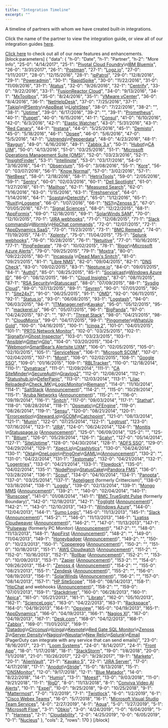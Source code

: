 ```yaml
---
title: "Integration Timeline"
excerpt: ""
---
```

A timeline of partners with whom we have created built-in integrations.

Click the name of the partner to view the integration guide, or view all of our integration guides [here](https://www.pagerduty.com/integrations/).

[Click here](doc:whats-new) to check out all of our new features and enhancements.
[block:parameters]
{
  "data": {
    "h-0": "Date",
    "h-1": "Partner",
    "h-2": "More Info",
    "25-0": "4/14/2017",
    "25-1": "[Pivotal Cloud Foundry](https://www.pagerduty.com/docs/guides/pivotal-cloud-foundry-integration-guide/)\n[IBM Bluemix](https://www.pagerduty.com/docs/guides/ibm-bluemix-integration-guide/)",
    "26-0": "3/31/2017",
    "26-1": "[Postman](https://www.pagerduty.com/docs/guides/postman-integration-guide/)",
    "27-1": "[Logz.io](https://www.pagerduty.com/docs/guides/logz-io-integration-guide/)",
    "27-0": "1/11/2017",
    "28-0": "12/15/2016",
    "28-1": "[ipPatrol](https://www.pagerduty.com/docs/guides/ippatrol-integration-guide/)",
    "29-0": "12/8/2016",
    "29-1": "[Poweradmin](https://www.pagerduty.com/docs/guides/poweradmin-integration-guide/)",
    "30-1": "[RapidSpike](https://www.pagerduty.com/docs/guides/rapidspike-integration-guide/)",
    "30-0": "11/22/2016",
    "31-0": "11/09/2016",
    "31-1": "[Atatus](https://www.pagerduty.com/docs/guides/atatus-integration-guide/)",
    "32-0": "9/26/2016",
    "32-1": "[Centrify](https://www.pagerduty.com/docs/guides/centrify-integration-guide/)",
    "33-0": "9/22/2016",
    "33-1": "[FusionReactor Cloud](https://www.pagerduty.com/docs/guides/fusionreactor-cloud-integration-guide/)",
    "34-0": "9/13/2016",
    "34-1": "[MxToolbox](https://www.pagerduty.com/docs/guides/mxtoolbox-integration-guide/)",
    "35-0": "8/24/2016",
    "35-1": "[VMware vCenter](https://www.pagerduty.com/docs/guides/vcenter-integration-guide/)",
    "36-0": "8/4/2016",
    "36-1": "[NetHelpDesk](https://www.pagerduty.com/docs/guides/nethelpdesk-integration-guide/)",
    "37-0": "7/25/2016",
    "37-1": "[Takipi](https://www.pagerduty.com/docs/guides/takipi-integration-guide/)\n[IPSentry](https://www.pagerduty.com/docs/guides/ipsentry-integration-guide/)\n[AppBeat](https://www.pagerduty.com/docs/guides/appbeat-integration-guide/) \n[LightStep](https://www.pagerduty.com/docs/guides/lightstep-integration-guide/)",
    "38-0": "7/22/2016",
    "38-2": "",
    "38-1": "[Uptime](https://www.pagerduty.com/docs/guides/uptime-integration-guide/)",
    "39-0": "6/17/2016",
    "39-2": "",
    "39-1": "[Prometheus](https://www.pagerduty.com/docs/guides/prometheus-integration-guide/)",
    "40-1": "[Puppet](https://www.pagerduty.com/docs/guides/puppet-integration-guide/)",
    "40-0": "6/15/2016",
    "41-1": "[Consul](https://www.pagerduty.com/docs/guides/consul-integration-guide)",
    "41-0": "6/10/2016",
    "42-0": "6/3/2016",
    "42-1": "[Elastic Watcher](https://www.pagerduty.com/docs/guides/watcher-integration-guide/)",
    "43-0": "5/31/2016",
    "43-1": "[Red Canary](https://www.pagerduty.com/docs/guides/red-canary-integration-guide/)",
    "44-1": "[Instana](https://www.pagerduty.com/docs/guides/instana-integration-guide/)",
    "44-0": "5/25/2016",
    "45-1": "[Demisto](https://www.pagerduty.com/docs/guides/demisto-integration-guide/)",
    "45-0": "5/18/2016",
    "46-1": "[Opsee](https://www.pagerduty.com/docs/guides/opsee-integration-guide/)",
    "46-0": "5/6/2016",
    "47-0": "5/5/2016",
    "47-1": "[Uptrends](https://www.pagerduty.com/docs/guides/uptrends-integration-guide/)\n[Pepperdata](https://www.pagerduty.com/docs/guides/pepperdata-integration-guide/)",
    "48-0": "4/23/2016",
    "48-1": "[Raygun](https://www.pagerduty.com/docs/guides/raygun-integration-guide/)",
    "49-0": "4/16/2016",
    "49-1": "[Zabbix 3.x](https://www.pagerduty.com/docs/guides/zabbix-3-integration-guide/)",
    "50-1": "[Hubot](https://www.pagerduty.com/docs/guides/hubot-integration-guide/)\n[CA UIM](https://www.pagerduty.com/docs/guides/ca-uim-integration-guide/)",
    "50-0": "4/13/2016",
    "51-0": "03/25/2016",
    "51-1": "[Microsoft Operations Management Suite (OMS)](https://www.pagerduty.com/docs/guides/microsoft-operations-management-suite-oms-integration-guide/)",
    "52-0": "03/23/2016",
    "52-1": "[InsightFinder](https://www.pagerduty.com/docs/guides/insightfinder-integration-guide/)",
    "53-1": "[Intellinote](https://www.pagerduty.com/docs/guides/intellinote-integration-guide/)",
    "53-0": "03/17/2016",
    "54-0": "3/16/2016",
    "54-1": "[Observium](https://www.pagerduty.com/docs/guides/observium-integration-guide/)",
    "55-0": "3/08/2016",
    "55-1": "[Kore](https://www.pagerduty.com/docs/guides/kore-integration-guide/)",
    "56-0": "03/07/2016",
    "56-1": "[Know Normal](https://www.pagerduty.com/docs/guides/know-normal-integration-guide/)",
    "57-0": "3/02/2016",
    "57-1": "[NetBeez](https://www.pagerduty.com/docs/guides/netbeez-integration-guide/)",
    "58-0": "2/18/2016",
    "58-1": "[HetrixTools](https://www.pagerduty.com/docs/guides/hetrixtools-integration-guide/)",
    "59-0": "2/05/2016",
    "59-1": "[Sentry](https://www.pagerduty.com/docs/guides/sentry-integration-guide/)",
    "60-0": "02/03/2016",
    "60-1": "[Dell Spotlight](https://www.pagerduty.com/docs/guides/quest-spotlight-integration-guide/)",
    "61-0": "1/27/2016",
    "61-1": "[Mailhop](https://www.pagerduty.com/docs/guides/mailhop-integration-guide/)",
    "62-1": "[Measured Search](https://www.pagerduty.com/docs/guides/measured-search-integration-guide/)",
    "62-0": "1/16/2016",
    "63-0": "1/15/2016",
    "63-1": "[Freshservice](https://www.pagerduty.com/docs/guides/freshservice-integration-guide/)",
    "64-0": "1/14/2016",
    "64-1": "[Soasta](https://www.pagerduty.com/docs/guides/soasta-integration-guide/)\n[Detectify](https://www.pagerduty.com/docs/guides/detectify-integration-guide/)",
    "65-0": "1/12/2016",
    "65-1": "[Ruxit](https://www.pagerduty.com/docs/guides/dynatrace-integration-guide/)\n[Logsene](https://www.pagerduty.com/docs/guides/logsene-integration-guide/)",
    "66-0": "1/07/2016",
    "66-1": "[NS1](https://www.pagerduty.com/docs/guides/ns1-integration-guide/)\n[Zenoss 5](https://www.pagerduty.com/docs/guides/zenoss-5-integration-guide/)",
    "67-0": "01/05/2016",
    "67-1": "[Signal Sciences](https://www.pagerduty.com/docs/guides/signal-sciences-integration-guide/)",
    "68-0": "12/22/2015",
    "68-1": "[AppFormix](https://www.pagerduty.com/docs/guides/appformix-integration-guide/)",
    "69-0": "12/18/2015",
    "69-1": "[SolarWinds SAM](https://www.pagerduty.com/docs/guides/solarwinds-integration-guide/)",
    "70-0": "12/10/2015",
    "70-1": "[JIRA webhooks](https://www.pagerduty.com/docs/guides/jira-webhook-email-integration-guide/)",
    "71-0": "12/08/2015",
    "71-1": "[Slack commands](https://www.pagerduty.com/docs/guides/slack-to-pagerduty-integration-guide/)\n[Wormly](https://www.pagerduty.com/docs/guides/wormly-webhooks-integration-guide/)\n[HipChat commands](https://www.pagerduty.com/docs/guides/hipchat-to-pagerduty-integration-guide/)",
    "72-0": "12/07/2015",
    "72-1": "[AppDynamics SaaS](https://www.pagerduty.com/docs/guides/appdynamics-integration-guide/)",
    "73-0": "11/23/2015",
    "73-1": "[BMC Remedy](https://www.pagerduty.com/docs/guides/bmc-service-desk-integration-guide/)",
    "74-0": "11/19/2015",
    "74-1": "[Xplenty](https://www.pagerduty.com/docs/guides/xplenty-integration-guide/)",
    "75-0": "11/04/2015",
    "75-1": "[Splunk webhooks](https://www.pagerduty.com/docs/guides/splunk-legacy-integration-guide/)",
    "76-0": "10/28/2015",
    "76-1": "[Netuitive](https://www.pagerduty.com/docs/guides/netuitive-integration-guide/)",
    "77-0": "10/16/2015",
    "77-1": "[PingFederate](https://www.pagerduty.com/docs/guides/pingfederate-sso-guide/)",
    "78-0": "10/02/2015",
    "78-1": "[Rigor](https://www.pagerduty.com/docs/guides/rigor-integration-guide/)\n[Microsoft Azure Alerts](https://www.pagerduty.com/docs/guides/azure-integration-guide/)",
    "79-0": "09/25/2015",
    "79-1": "[Moxtra](https://www.pagerduty.com/docs/guides/moxtra-integration-guide/)",
    "80-0": "09/22/2015",
    "80-1": "[Incapsula](https://www.pagerduty.com/docs/guides/incapsula-integration-guide) \n[Dead Man's Snitch](https://www.pagerduty.com/docs/guides/dead-mans-snitch-integration-guide/)",
    "81-0": "09/21/2015",
    "81-1": "[Libre NMS](https://www.pagerduty.com/docs/guides/librenms-integration-guide/)",
    "82-0": "09/04/2015",
    "82-1": "[DNS Check](https://www.pagerduty.com/docs/guides/dns-check-integration-guide-2/)",
    "83-0": "09/02/2015",
    "83-1": "[Neptune.io](https://www.pagerduty.com/docs/guides/neptune-io-integration-guide/)",
    "84-0": "09/01/2015",
    "84-1": "[Auth0](https://www.pagerduty.com/docs/guides/auth0-sso-guide/)",
    "85-0": "08/25/2015",
    "85-1": "[Socialcast](https://www.pagerduty.com/docs/guides/socialcast-integration-guide/)\n[Windows Azure ID](https://www.pagerduty.com/docs/guides/azure-active-directory-sso-guide/)",
    "86-0": "08/12/2015",
    "86-1": "[Cloud Insights](https://www.pagerduty.com/docs/guides/cloud-insights-integration-guide/)",
    "87-0": "08/11/2015",
    "87-1": "[RSA Security](https://www.pagerduty.com/docs/guides/rsa-security-integration-guide/)\n[Statuscast](https://www.pagerduty.com/docs/guides/statuscast-integration-guide/)",
    "88-0": "07/09/2015",
    "88-1": "[Sysdig Cloud](https://www.pagerduty.com/docs/guides/sysdig-cloud-integration-guide/)",
    "89-0": "07/13/2015",
    "89-1": "[Seyren](https://www.pagerduty.com/docs/guides/seyren-integration-guide/)",
    "90-0": "07/01/2015",
    "90-1": "[Site24x7](https://www.pagerduty.com/docs/guides/site24x7-integration-guide/)",
    "91-0": "06/25/2015",
    "91-1": "[OMD](https://www.pagerduty.com/docs/guides/check_mk-integration-guide/)",
    "92-0": "06/11/2015",
    "92-1": "[Status.io](https://www.pagerduty.com/docs/guides/status-io-integration-guide/)",
    "93-0": "06/08/2015",
    "93-1": "[Logstash](https://www.pagerduty.com/docs/guides/logstash-integration-guide/)",
    "94-0": "06/03/2015",
    "94-1": "[ITManager.net](https://www.pagerduty.com/docs/guides/itmanager-net-integration-guide/)\n[Kayako](https://www.pagerduty.com/docs/guides/kayako-integration-guide/)",
    "95-0": "05/12/2015",
    "95-1": "[mackerel.io](https://www.pagerduty.com/docs/guides/mackerel-io-integration-guide/)",
    "96-0": "05/07/2015",
    "96-1": "[BigPanda](https://www.pagerduty.com/docs/guides/bigpanda-integration-guide/)",
    "97-0": "04/24/2015",
    "97-2": "",
    "97-1": "[Threat Stack](https://www.pagerduty.com/docs/guides/threat-stack-integration-guide/)",
    "98-0": "04/21/2015",
    "98-1": "[CloudMonix](https://www.pagerduty.com/docs/guides/cloudmonix-integration-guide/)",
    "99-0": "04/17/2015",
    "99-1": "[Pingometer](https://www.pagerduty.com/docs/guides/pingometer-integration-guide/)\n[WhatsUp Gold](https://www.pagerduty.com/docs/guides/whatsup-gold-integration-guide/)",
    "100-0": "04/16/2015",
    "100-1": "[Icinga 2](https://www.pagerduty.com/docs/guides/icinga2-integration-guide/)",
    "101-0": "04/01/2015",
    "101-1": "[PRTG Network Monitor](https://www.pagerduty.com/docs/guides/prtg-integration-guide/)",
    "102-0": "03/25/2015",
    "102-1": "[Signalfx](https://www.pagerduty.com/docs/guides/signalfx-integration-guide/)\n[Ghost Inspector](https://www.pagerduty.com/docs/guides/ghost-inspector-integration-guide/)",
    "103-0": "03/23/2015",
    "103-1": "[Ansible](https://www.pagerduty.com/docs/guides/ansible-integration-guide/)\n[Gitter](https://www.pagerduty.com/docs/guides/gitter-integration-guide/)\n[Glip](https://www.pagerduty.com/docs/guides/glip-integration-guide/)",
    "104-0": "03/20/2015",
    "104-1": "[Webmon](https://www.pagerduty.com/docs/guides/webmon-integration-guide/)\n[SmartBear’s Alertsite UXM](https://www.pagerduty.com/docs/guides/smartbears-alertsite-uxm-integration-guide/)",
    "106-0": "02/05/2015",
    "105-0": "02/10/2015",
    "105-1": "[ServiceNow](https://www.pagerduty.com/docs/guides/servicenow-integration-guide/)",
    "106-1": "[Microsoft SCOM](https://www.pagerduty.com/docs/guides/scom-integration-guide-email/)",
    "107-0": "02/04/2015",
    "107-1": "[Monit](https://www.pagerduty.com/docs/guides/monit-integration-guide/)",
    "108-0": "02/02/2015",
    "108-1": "[Google SSO](https://www.pagerduty.com/docs/guides/google-sso-setup/)",
    "109-0": "01/16/2015",
    "109-1": "[RBLTracker](https://www.pagerduty.com/docs/guides/rbltracker-integration-guide/)",
    "110-0": "12/18/2014",
    "110-1": "[Dynatrace](https://www.pagerduty.com/docs/guides/dynatrace-integration-guide/)",
    "111-0": "12/09/2014",
    "111-1": "[CA SiteMinder](https://www.pagerduty.com/docs/guides/ca-siteminder-sso-guide/)\n[SecureAuth](https://www.pagerduty.com/docs/guides/secureauth-integration-guide/)\n[Graylog2](https://www.pagerduty.com/docs/guides/graylog-integration-guide/)",
    "112-0": "12/08/2014",
    "112-1": "[Statushub.io](https://www.pagerduty.com/docs/guides/statushub-integration-guide/)\n[DeferPanic](https://www.pagerduty.com/docs/guides/deferpanic-integration-guide/)",
    "113-0": "12/03/2014",
    "113-1": "[Lilac Reloaded](https://www.pagerduty.com/docs/guides/lilac-reloaded-integration-guide/)\n[Check_MK](https://www.pagerduty.com/docs/guides/check_mk-integration-guide/)\n[LogicMonitor](https://www.pagerduty.com/docs/guides/logicmonitor-integration-guide/)\n[Riemann](https://www.pagerduty.com/docs/guides/riemann-integration-guide/)",
    "114-0": "11/10/2014",
    "114-1": "[SaltStack](https://www.pagerduty.com/docs/guides/saltstack-integration-guide/) ([Announcement](http://blog.pagerduty.com/2014/11/saltstack-integration/))",
    "114-2": "",
    "115-0": "10/29/2014",
    "115-1": "[Aruba Networks](https://www.pagerduty.com/docs/guides/aruba-clearpass-integration-guide/) ([Announcement](https://blog.pagerduty.com/2014/10/100-platform-partners-aruba-networks/?utm_source=twitter&utm_medium=social&utm_campaign=100_integration))",
    "115-2": "",
    "116-0": "09/19/2014",
    "116-1": "[Snitch](https://www.pagerduty.com/docs/guides/snitch-integration-guide/)",
    "117-0": "09/03/2014",
    "117-1": "[Stathat](https://www.pagerduty.com/docs/guides/stathat-integration-guide/)",
    "118-0": "08/28/2014",
    "118-1": "[Opsmatic](https://www.pagerduty.com/docs/guides/opsmatic-integration-guide/)\n[CFEngine](https://www.pagerduty.com/docs/guides/cfengine-integration-guide)",
    "119-0": "08/26/2014",
    "119-1": "[Sensu](https://www.pagerduty.com/docs/guides/sensu-integration-guide/)",
    "120-0": "08/21/2014",
    "120-1": "[Errorception](https://www.pagerduty.com/docs/guides/errorception-integration-guide/)\n[Steward.io](https://www.pagerduty.com/docs/guides/steward-io-integration-guide/)\n[SCOM](https://www.pagerduty.com/docs/guides/scom-integration-guide-email/)\n[Catchpoint](https://www.pagerduty.com/docs/guides/catchpoint-integration-guide/)",
    "121-0": "08/13/2014",
    "121-1": "[Munin](https://www.pagerduty.com/docs/guides/munin-integration-guide/)",
    "122-0": "07/25/2014",
    "122-1": "[Logtrust](https://www.pagerduty.com/docs/guides/logtrust-integration-guide/)",
    "123-0": "07/16/2014",
    "123-1": "[JIRA](https://www.pagerduty.com/docs/guides/jira-webhook-email-integration-guide/)",
    "124-0": "06/24/2014",
    "124-1": "[Monitis](https://www.pagerduty.com/docs/guides/monitis-integration-guide/) \n[Statuspage.io](https://www.pagerduty.com/docs/guides/statuspage-io-integration-guide/) ([Announcement](http://blog.pagerduty.com/2014/06/customer-communication-statuspage-io/))",
    "125-0": "06/09/2014",
    "125-2": "",
    "125-1": "[Bitium](https://www.pagerduty.com/docs/guides/bitium-integration-guide/)",
    "126-0": "05/29/2014",
    "126-1": "[Scalyr](https://www.pagerduty.com/docs/guides/scalyr-integration-guide/)",
    "127-0": "05/14/2014",
    "127-1": "[SiteUptime](https://www.pagerduty.com/docs/guides/siteuptime-integration-guide/)",
    "128-0": "04/30/2014",
    "128-1": "[ADFS SSO](https://www.pagerduty.com/docs/guides/adfs-sso-guide/)",
    "129-0": "04/29/2014",
    "129-1": "[Xpect.io](https://www.pagerduty.com/docs/guides/xpect-io-integration-guide/)\n[Crashlytics](https://www.pagerduty.com/docs/guides/crashlytics-integration-guide/)",
    "130-0": "04/24/2014",
    "130-1": "[Okta](https://www.pagerduty.com/docs/guides/okta-sso-setup/)\n[OneLogin](https://www.pagerduty.com/docs/guides/onelogin-sso-guide/)\n[PingOne](https://www.pagerduty.com/docs/guides/pingone-sso-setup/)\n[SAML](/docs/sso)\n([Announcement](http://blog.pagerduty.com/2014/04/single-sign-on-sso-now-available/))",
    "130-2": "",
    "131-0": "04/22/2014",
    "131-1": "[Testomato](https://www.pagerduty.com/docs/guides/testomato-integration-guide/)",
    "132-0": "04/21/2014",
    "132-1": "[Logentries](https://www.pagerduty.com/docs/guides/logentries-integration-guide/)",
    "133-0": "04/21/2014",
    "133-1": "[Flowdock](https://www.pagerduty.com/docs/guides/flowdock-integration-guide/)",
    "135-0": "04/02/2014",
    "135-1": "[NodePing](https://www.pagerduty.com/docs/guides/nodeping-integration-guide/)\n[StatusCake](https://www.pagerduty.com/docs/guides/statuscake-integration-guide/)\n[Pandora FMS](https://www.pagerduty.com/docs/guides/pandora-fms-integration-guide/)",
    "136-0": "03/28/2014",
    "136-1": "[Scout](https://www.pagerduty.com/docs/guides/scout-integration-guide/)",
    "134-0": "04/10/2014",
    "134-1": "[Panopta](https://www.pagerduty.com/docs/guides/panopta-integration-guide/)",
    "137-0": "03/25/2014",
    "137-1": "[Apteligent](https://www.pagerduty.com/docs/guides/apteligent-integration-guide/) (formerly Crittercism)",
    "138-0": "03/18/2014",
    "138-1": "[Loggly](https://www.pagerduty.com/docs/guides/loggly-integration-guide/)",
    "139-0": "02/13/2014",
    "139-1": "[Mongo MMS](https://www.pagerduty.com/docs/guides/mongodb-cloud-manager-integration-guide/) ([Announcement](http://blog.pagerduty.com/2014/02/mongodb-mms-monitoring-pagerduty/))",
    "139-2": "",
    "140-0": "02/04/2014",
    "140-1": "[Runscope](https://www.pagerduty.com/docs/guides/runscope-integration-guide/)",
    "141-0": "01/08/2014",
    "141-1": "[BMC TrueSight Pulse](https://www.pagerduty.com/docs/guides/bmc-truesight-pulse-integration-guide/) (formerly Boundary)",
    "142-0": "12/18/2013",
    "142-1": "[Foglight](https://www.pagerduty.com/docs/guides/foglight-integration-guide/) ([Announcement](https://blog.pagerduty.com/2013/12/dell-foglight-pagerduty/))",
    "142-2": "",
    "143-0": "12/10/2013",
    "143-1": "[Windows Azure](https://www.pagerduty.com/docs/guides/azure-integration-guide/)",
    "144-0": "12/04/2013",
    "144-1": "[Sumo Logic](https://www.pagerduty.com/docs/guides/sumo-logic-integration-guide/)",
    "145-0": "11/13/2013",
    "145-1": "[Slack](https://www.pagerduty.com/docs/guides/slack-integration-guide/) ([Announcement](https://blog.pagerduty.com/2013/11/4-new-pagerduty-partners/))",
    "145-2": "",
    "146-0": "11/13/2013",
    "146-1": "[Lyatiss Cloudweaver](https://www.pagerduty.com/docs/guides/cloudweaver-integration-guide/) ([Announcement](https://blog.pagerduty.com/2013/11/4-new-pagerduty-partners/))",
    "146-2": "",
    "147-0": "11/13/2013",
    "147-1": "[Pulseway](https://www.pagerduty.com/docs/guides/pulseway-integration-guide/) (formerly PC Monitor) ([Announcement](https://blog.pagerduty.com/2013/11/4-new-pagerduty-partners/))",
    "147-2": "",
    "148-0": "11/13/2013",
    "148-1": "[AppFirst](https://www.pagerduty.com/docs/guides/appfirst-integration-guide/) ([Announcement](https://blog.pagerduty.com/2013/11/4-new-pagerduty-partners/))",
    "148-2": "",
    "149-0": "11/04/2013",
    "149-1": "[Honeybadger](https://www.pagerduty.com/docs/guides/honeybadger-integration-guide/) ([Announcement](https://blog.pagerduty.com/2013/11/add-effective-alerting-on-call-scheduling-and-incident-tracking-to-your-honeybadger-incidents/))",
    "149-2": "",
    "150-0": "10/23/2013",
    "150-1": "[Copperegg](https://www.pagerduty.com/docs/guides/copperegg-integration-guide/) ([Announcement](https://blog.pagerduty.com/2013/10/pagerduty-now-integrates-with-copperegg/))",
    "150-2": "",
    "151-0": "10/18/2013",
    "151-1": "[AWS Cloudwatch](https://www.pagerduty.com/docs/guides/aws-cloudwatch-integration-guide/) ([Announcement](http://blog.pagerduty.com/2013/10/aws-cloudwatch-now-integrates-with-pagerduty/))",
    "151-2": "",
    "152-0": "10/16/2013",
    "152-1": "[Rollbar](https://www.pagerduty.com/docs/guides/rollbar-integration-guide/) ([Announcement](http://blog.pagerduty.com/2013/10/rollbar-now-integrates-with-pagerduty/))",
    "152-2": "",
    "153-0": "10/09/2013",
    "153-1": "[Zapier](https://www.pagerduty.com/docs/guides/zapier-integration-guide/) ([Announcement](http://blog.pagerduty.com/2013/10/integrate-pagerduty-with-zapier/))",
    "153-2": "",
    "154-0": "09/26/2013",
    "154-1": "[Zenoss 4](https://www.pagerduty.com/docs/guides/zenoss-4-integration-guide/) ([Announcement](http://blog.pagerduty.com/2013/09/zenoss-4-integration-with-pagerduty/))",
    "154-2": "",
    "155-0": "08/21/2013",
    "155-1": "[Zendesk](https://www.pagerduty.com/docs/guides/zendesk-integration-guide/) ([Announcement](https://blog.pagerduty.com/2013/08/zendesk-integration-pagerduty/))",
    "155-2": "",
    "156-0": "08/19/2013",
    "156-1": "[SolarWinds](https://www.pagerduty.com/docs/guides/solarwinds-integration-guide/) ([Announcement](https://blog.pagerduty.com/2013/08/solarwinds-pagerduty-integration/))",
    "156-2": "",
    "157-0": "08/14/2013",
    "157-1": "[HP SiteScope](https://www.pagerduty.com/docs/guides/hp-sitescope-integration-guide/)",
    "158-0": "08/14/2013",
    "158-1": "[HipChat](https://www.pagerduty.com/docs/guides/hipchat-to-pagerduty-integration-guide/) and webhooks ([Announcement](https://blog.pagerduty.com/2013/08/pagerduty-webhooks-hipchat/))",
    "158-2": "",
    "159-0": "07/01/2013",
    "159-1": "[Stackdriver](https://www.pagerduty.com/docs/guides/stackdriver-integration-guide/)",
    "160-0": "06/28/2013",
    "160-1": "[Apica](https://www.pagerduty.com/docs/guides/apica-integration-guide/)",
    "161-0": "05/21/2013",
    "161-1": "[Librato](https://www.pagerduty.com/docs/guides/librato-integration-guide/)",
    "162-0": "05/10/2013",
    "162-1": "[ScienceLogic](https://www.pagerduty.com/docs/guides/sciencelogic-integration-guide/)",
    "163-0": "04/22/2013",
    "163-1": "[Rackspace](https://www.pagerduty.com/docs/guides/rackspace-cloud-integration-guide/)",
    "164-0": "04/19/2013",
    "164-1": "[Opsview](https://www.pagerduty.com/docs/guides/opsview-integration-guide/)",
    "165-0": "04/19/2013",
    "165-1": "[AppDynamics](https://www.pagerduty.com/docs/guides/appdynamics-integration-guide/)",
    "166-0": "04/19/2013",
    "166-1": "[Nagios XI](https://www.pagerduty.com/docs/guides/nagios-xi-integration-guide/)",
    "167-0": "04/19/2013",
    "167-1": "[Desk.com](https://www.pagerduty.com/docs/guides/desk-com-integration-guide/)",
    "168-0": "04/12/2013",
    "168-1": "[Zabbix](https://www.pagerduty.com/docs/guides/zabbix-integration-guide/)",
    "169-0": "11/01/2012",
    "169-1": "[Datadog](https://www.pagerduty.com/docs/guides/datadog-integration-guide/)\n[Circonus](https://www.pagerduty.com/docs/guides/circonus-integration-guide/)\n[Icinga](https://www.pagerduty.com/docs/guides/icinga-integration-guide/)\n[Keynote](https://www.pagerduty.com/docs/guides/keynote-integration-guide/)\n[Red Gate SQL Monitor](https://www.pagerduty.com/docs/guides/red-gate-sql-monitor-integration-guide/)\n[Zenoss 3](https://www.pagerduty.com/docs/guides/zenoss-3-integration-guide/)\n[Server Density](https://www.pagerduty.com/docs/guides/server-density-v2-integration-guide/)\n[Nagios](https://www.pagerduty.com/docs/guides/nagios-integration-guide/)\n[Neustar](https://www.pagerduty.com/docs/guides/neustar-integration-guide/)\n[New Relic](https://www.pagerduty.com/docs/guides/new-relic-integration-guide/)\n[Splunk](https://www.pagerduty.com/docs/guides/splunk-integration-guide/)\n[Email](https://www.pagerduty.com/docs/guides/email-integration-guide/) (PagerDuty can integrate with any service that can send emails)",
    "23-0": "8/16/2017",
    "23-1": "[Loom Systems](https://www.pagerduty.com/docs/guides/loom-systems-integration-guide/)",
    "24-0": "8/14/2017",
    "24-1": "[Front App](https://www.pagerduty.com/docs/guides/front-integration-guide/)",
    "18-0": "1/17/2018",
    "18-1": "[StackStorm](https://www.pagerduty.com/docs/guides/stackstorm-integration-guide/)",
    "19-0": "1/8/2018",
    "20-0": "1/1/2018",
    "21-0": "10/26/2017",
    "22-0": "9/29/2017",
    "19-1": "[Marketo](https://www.pagerduty.com/docs/guides/marketo-integration-guide/)",
    "20-1": "[AlienVault](https://www.pagerduty.com/docs/guides/alienvault-integration-guide/)",
    "21-1": "[Kayako 5](https://www.pagerduty.com/docs/guides/kayako-integration-guide/)",
    "22-1": "[JIRA Server](https://www.pagerduty.com/docs/guides/jira-server-extension-guide/)",
    "17-0": "4/17/2018",
    "17-1": "[Anodot](https://www.pagerduty.com/docs/guides/anodot-integration-guide/)\n[Stride](https://www.pagerduty.com/docs/guides/stride-extension-guide/)",
    "15-0": "8/13/2018",
    "15-1": "[DNSMonitor](https://www.pagerduty.com/docs/guides/dnsmonitor-integration-guide/)",
    "12-0": "9/17/2018",
    "12-1": "[Blue Matador](https://www.pagerduty.com/docs/guides/blue-matador-integration-guide/)",
    "14-0": "8/22/2018",
    "14-1": "[Humio](https://www.pagerduty.com/docs/guides/humio-integration-guide/)",
    "13-1": "[Moesif](https://www.pagerduty.com/integrations/moesif/)",
    "13-0": "9/03/2018",
    "11-0": "9/21/2018",
    "11-1": "[RigD](https://www.pagerduty.com/docs/guides/rigd-integration-guide)",
    "8-0": "11/13/2018",
    "8-1": "[Conviva Video AI Alerts](https://www.pagerduty.com/docs/guides/conviva-video-ai-alerts-integration-guide/)",
    "10-1": "[Expel](https://www.pagerduty.com/docs/guides/expel-integration-guide)",
    "10-0": "9/25/2018",
    "9-0": "10/25/2018",
    "9-1": "[Mattermost](https://www.pagerduty.com/docs/guides/mattermost-integration-guide/)",
    "7-0": "1/2/2019",
    "7-1": "[Twistlock](https://www.pagerduty.com/docs/guides/twistlock/)",
    "6-0": "1/2/2019",
    "6-1": "[Cisco Webex Teams](https://www.pagerduty.com/docs/guides/webex-teams/)",
    "16-0": "5/7/2018",
    "16-1": "[Microsoft Visual Studio Team Services](https://www.pagerduty.com/docs/guides/visual-studio-team-services-integration-guide/)",
    "4-0": "2/27/2019",
    "4-1": "[Aqua](https://www.pagerduty.com/docs/guides/aqua-integration-guide/)",
    "5-0": "1/27/2019",
    "5-1": "[Microsoft Flow](https://www.pagerduty.com/docs/guides/microsoftflow-integration-guide/)",
    "3-1": "[Obkio](https://www.pagerduty.com/docs/guides/Obkio-integration-guide/)",
    "3-0": "4/24/2019",
    "1-0": "6/04/2019",
    "1-1": "[Harness](https://www.pagerduty.com/docs/guides/harness-integration-guide/)",
    "2-1": "[Cloudability](https://www.pagerduty.com/docs/guides/cloudability-integration-guide/)",
    "2-0": "4/25/2019",
    "0-0": "6/05/2019",
    "0-1": "[Nucleus](https://support.pagerduty.com/docs/nucleus-integration-guide)"
  },
  "cols": 2,
  "rows": 170
}
[/block]